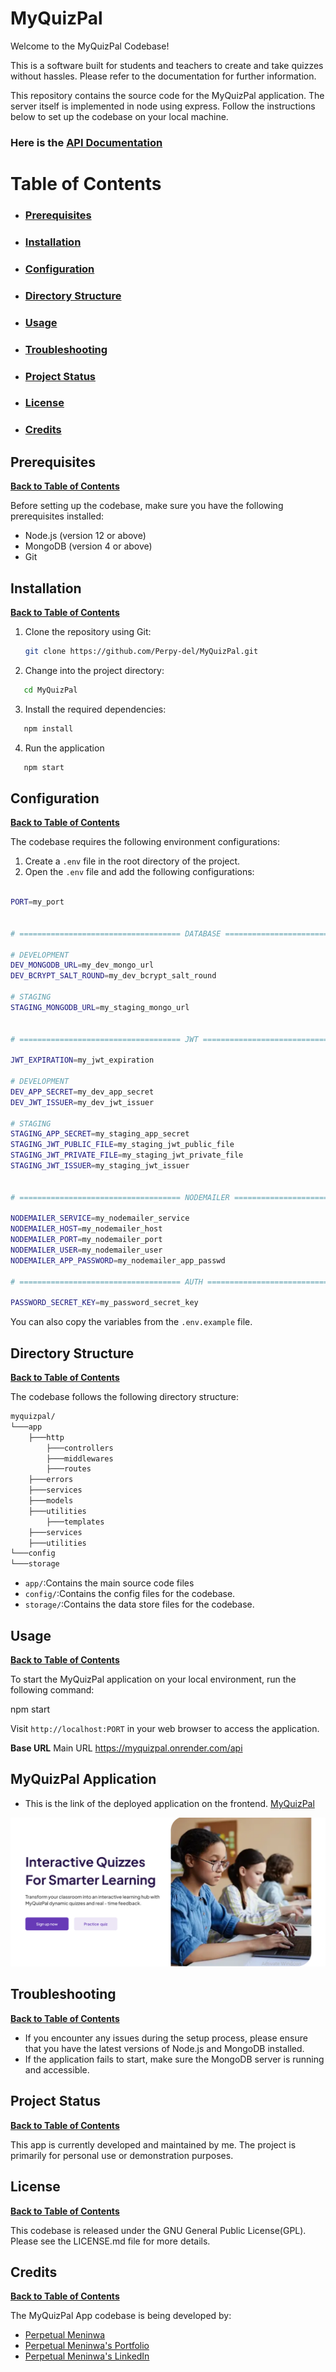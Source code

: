 # MyQuizPal

Welcome to the MyQuizPal Codebase!

This is a software built for students and teachers to create and take quizzes without hassles. Please refer to the documentation for further information.

This repository contains the source code for the MyQuizPal application. The server itself is implemented in node using express. Follow the instructions below to set up the codebase on your local machine.

### Here is the [API Documentation](https://documenter.getpostman.com/view/26756602/2sA3XMj3dx)

# Table of Contents

- ### [Prerequisites](https://github.com/Perpy-del/MyQuizPal?tab=readme-ov-file#prerequisites-1)

- ### [Installation](https://github.com/Perpy-del/MyQuizPal?tab=readme-ov-file#installation-1)

- ### [Configuration](https://github.com/Perpy-del/MyQuizPal?tab=readme-ov-file#configuration-1)

- ### [Directory Structure](https://github.com/Perpy-del/MyQuizPal?tab=readme-ov-file#directory-structure-1)

- ### [Usage](https://github.com/Perpy-del/MyQuizPal?tab=readme-ov-file#usage-1)

- ### [Troubleshooting](https://github.com/Perpy-del/MyQuizPal?tab=readme-ov-file#troubleshooting-1)

- ### [Project Status](https://github.com/Perpy-del/MyQuizPal?tab=readme-ov-file#project-status-1)

- ### [License](https://github.com/Perpy-del/MyQuizPal?tab=readme-ov-file#license-1)

- ### [Credits](https://github.com/Perpy-del/MyQuizPal?tab=readme-ov-file#credits-1)

## Prerequisites

**[Back to Table of Contents](https://github.com/Perpy-del/MyQuizPal?tab=readme-ov-file#table-of-contents)**

Before setting up the codebase, make sure you have the following prerequisites installed:

- Node.js (version 12 or above)
- MongoDB (version 4 or above)
- Git

## Installation

**[Back to Table of Contents](https://github.com/Perpy-del/MyQuizPal?tab=readme-ov-file#table-of-contents)**

1. Clone the repository using Git:
   ```bash
   git clone https://github.com/Perpy-del/MyQuizPal.git
   ```
2. Change into the project directory:

```bash
   cd MyQuizPal
```

3. Install the required dependencies:

```bash
   npm install
```

4. Run the application

```bash
   npm start
```

## Configuration

**[Back to Table of Contents](https://github.com/Perpy-del/MyQuizPal?tab=readme-ov-file#table-of-contents)**

The codebase requires the following environment configurations:

1. Create a `.env` file in the root directory of the project.
2. Open the `.env` file and add the following configurations:

```bash

PORT=my_port


# ==================================== DATABASE ================================================

# DEVELOPMENT
DEV_MONGODB_URL=my_dev_mongo_url
DEV_BCRYPT_SALT_ROUND=my_dev_bcrypt_salt_round

# STAGING
STAGING_MONGODB_URL=my_staging_mongo_url


# ==================================== JWT ==================================================

JWT_EXPIRATION=my_jwt_expiration

# DEVELOPMENT
DEV_APP_SECRET=my_dev_app_secret
DEV_JWT_ISSUER=my_dev_jwt_issuer

# STAGING
STAGING_APP_SECRET=my_staging_app_secret
STAGING_JWT_PUBLIC_FILE=my_staging_jwt_public_file
STAGING_JWT_PRIVATE_FILE=my_staging_jwt_private_file
STAGING_JWT_ISSUER=my_staging_jwt_issuer


# ==================================== NODEMAILER ================================================

NODEMAILER_SERVICE=my_nodemailer_service
NODEMAILER_HOST=my_nodemailer_host
NODEMAILER_PORT=my_nodemailer_port
NODEMAILER_USER=my_nodemailer_user
NODEMAILER_APP_PASSWORD=my_nodemailer_app_passwd

# ==================================== AUTH ==================================

PASSWORD_SECRET_KEY=my_password_secret_key

```

You can also copy the variables from the `.env.example` file.

## Directory Structure

**[Back to Table of Contents](https://github.com/Perpy-del/MyQuizPal?tab=readme-ov-file#table-of-contents)**

The codebase follows the following directory structure:

```bash
myquizpal/
└───app
    ├───http
        ├───controllers
        ├───middlewares
        ├───routes
    ├───errors
    ├───services
    ├───models
    ├───utilities
        ├───templates
    ├───services
    ├───utilities
└───config
└───storage
```

- `app/`:Contains the main source code files
- `config/`:Contains the config files for the codebase.
- `storage/`:Contains the data store files for the codebase.

## Usage

**[Back to Table of Contents](https://github.com/Perpy-del/MyQuizPal?tab=readme-ov-file#table-of-contents)**

To start the MyQuizPal application on your local environment, run the following command:

npm start

Visit `http://localhost:PORT` in your web browser to access the application.

**Base URL**
Main URL
https://myquizpal.onrender.com/api

## MyQuizPal Application

- This is the link of the deployed application on the frontend. [MyQuizPal]()

![Screenshot of MyQuizPal App](./image/quizpal.png)

## Troubleshooting

**[Back to Table of Contents](https://github.com/Perpy-del/MyQuizPal?tab=readme-ov-file#table-of-contents)**

- If you encounter any issues during the setup process, please ensure that you have the latest versions of Node.js and MongoDB installed.
- If the application fails to start, make sure the MongoDB server is running and accessible.

## Project Status

**[Back to Table of Contents](https://github.com/Perpy-del/MyQuizPal?tab=readme-ov-file#table-of-contents)**

This app is currently developed and maintained by me. The project is primarily for personal use or demonstration purposes.

## License

**[Back to Table of Contents](https://github.com/Perpy-del/MyQuizPal?tab=readme-ov-file#table-of-contents)**

This codebase is released under the GNU General Public License(GPL). Please see the LICENSE.md file for more details.

## Credits

**[Back to Table of Contents](https://github.com/Perpy-del/MyQuizPal?tab=readme-ov-file#table-of-contents)**

The MyQuizPal App codebase is being developed by:
- [Perpetual Meninwa](https://github.com/Perpy-del)
- [Perpetual Meninwa's Portfolio](https://pm-portfolio-drab.vercel.app/)
- [Perpetual Meninwa's LinkedIn](https://linkedin.com/in/perpydev/)
